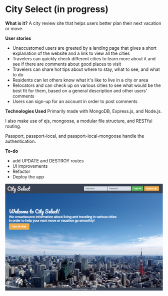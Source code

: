 # City Select (in progress)

**What is it?**
A city review site that helps users better plan their next vacation or move.

**User stories**
- Unaccustomed users are greeted by a landing page that gives a short explanation of the website and a link to view all the cities
- Travelers can quickly check different cities to learn more about it and see if there are comments about good places to visit
- Travelers can share hot tips about where to stay, what to see, and what to do
- Residents can let others know what it's like to live in a city or area
- Relocators and can check up on various cities to see what would be the best fit for them, based on a general description and other users' comments
- Users can sign-up for an account in order to post comments

**Technologies Used**
Primarily made with MongoDB, Express.js, and Node.js.

I also make use of ejs, mongoose, a modular file structure, and RESTful routing.

Passport, passport-local, and passport-local-mongoose handle the authentication.

**To-do**
- add UPDATE and DESTROY routes
- UI improvements
- Refactor
- Deploy the app

![screenshot of the landing page](https://github.com/gvenezia/myWebsite/blob/master/images/citySelect.png)
